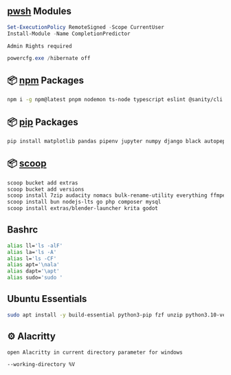 

## [pwsh](https://learn.microsoft.com/en-us/powershell/scripting/install/installing-powershell-on-windows?view=powershell-7.3#winget) Modules

```ps1
Set-ExecutionPolicy RemoteSigned -Scope CurrentUser
Install-Module -Name CompletionPredictor
```
`Admin Rights required`
```ps1
powercfg.exe /hibernate off
```

## 📦 [npm](https://www.npmjs.com/) Packages

```bash
npm i -g npm@latest pnpm nodemon ts-node typescript eslint @sanity/cli neovim prettier bash-language-server dockerfile-language-server-nodejs vscode-langservers-extracted typescript-language-server tree-sitter-cli svelte-language-server
```
## 📦 [pip](https://pypi.org/) Packages
```bash
pip install matplotlib pandas pipenv jupyter numpy django black autopep8 jedi pynvim python-lsp-server scikit-learn seaborn requests pillow gdtoolkit
```

## 📦 [scoop](https://scoop.sh/)

```bash
scoop bucket add extras
scoop bucket add versions
scoop install 7zip audacity nomacs bulk-rename-utility everything ffmpeg naps2 obs-studio pureref starship xnconvert extras/okular 
scoop install bun nodejs-lts go php composer mysql
scoop install extras/blender-launcher krita godot
```

## Bashrc
```bash
alias ll='ls -alF'
alias la='ls -A'
alias l='ls -CF'
alias apt='\nala'
alias dapt='\apt'
alias sudo='sudo '
```
## Ubuntu Essentials
```bash
sudo apt install -y build-essential python3-pip fzf unzip python3.10-venv
```

## ⚙ Alacritty
`open Alacritty in current directory parameter for windows`
```bash
--working-directory %V
```


